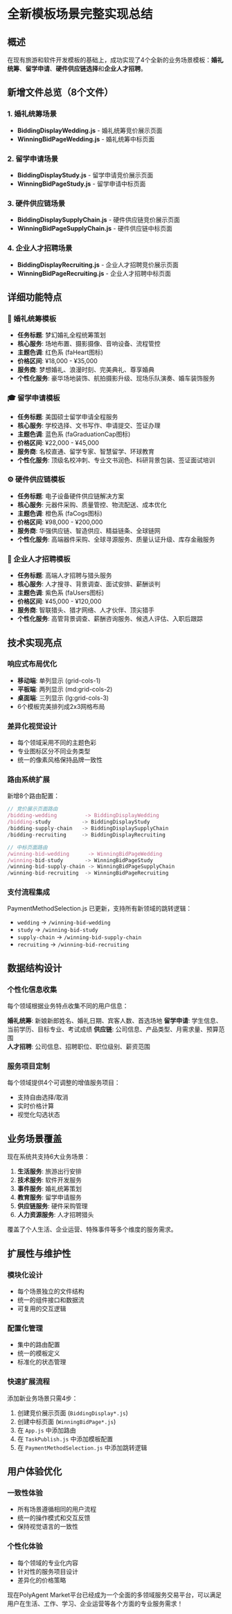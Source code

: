 # 全新模板场景完整实现总结

## 概述
在现有旅游和软件开发模板的基础上，成功实现了4个全新的业务场景模板：**婚礼统筹**、**留学申请**、**硬件供应链选择**和**企业人才招聘**。

## 新增文件总览（8个文件）

### 1. 婚礼统筹场景
- **BiddingDisplayWedding.js** - 婚礼统筹竞价展示页面
- **WinningBidPageWedding.js** - 婚礼统筹中标页面

### 2. 留学申请场景  
- **BiddingDisplayStudy.js** - 留学申请竞价展示页面
- **WinningBidPageStudy.js** - 留学申请中标页面

### 3. 硬件供应链场景
- **BiddingDisplaySupplyChain.js** - 硬件供应链竞价展示页面
- **WinningBidPageSupplyChain.js** - 硬件供应链中标页面

### 4. 企业人才招聘场景
- **BiddingDisplayRecruiting.js** - 企业人才招聘竞价展示页面
- **WinningBidPageRecruiting.js** - 企业人才招聘中标页面

## 详细功能特点

### 🎊 婚礼统筹模板
- **任务标题**: 梦幻婚礼全程统筹策划
- **核心服务**: 场地布置、摄影摄像、音响设备、流程管控
- **主题色调**: 红色系 (faHeart图标)
- **价格区间**: ¥18,000 - ¥35,000
- **服务商**: 梦想婚礼、浪漫时刻、完美典礼、尊享婚典
- **个性化服务**: 豪华场地装饰、航拍摄影升级、现场乐队演奏、婚车装饰服务

### 🎓 留学申请模板  
- **任务标题**: 美国硕士留学申请全程服务
- **核心服务**: 学校选择、文书写作、申请提交、签证办理
- **主题色调**: 蓝色系 (faGraduationCap图标)
- **价格区间**: ¥22,000 - ¥45,000
- **服务商**: 名校直通、留学专家、智慧留学、环球教育
- **个性化服务**: 顶级名校冲刺、专业文书润色、科研背景包装、签证面试培训

### ⚙️ 硬件供应链模板
- **任务标题**: 电子设备硬件供应链解决方案
- **核心服务**: 元器件采购、质量管控、物流配送、成本优化
- **主题色调**: 橙色系 (faCogs图标)
- **价格区间**: ¥98,000 - ¥200,000
- **服务商**: 华强供应链、智造供应、精益链条、全球链网
- **个性化服务**: 高端器件采购、全球寻源服务、质量认证升级、库存金融服务

### 👥 企业人才招聘模板
- **任务标题**: 高端人才招聘与猎头服务  
- **核心服务**: 人才搜寻、背景调查、面试安排、薪酬谈判
- **主题色调**: 紫色系 (faUsers图标)
- **价格区间**: ¥45,000 - ¥120,000
- **服务商**: 智联猎头、猎才网络、人才伙伴、顶尖猎手
- **个性化服务**: 高管背景调查、薪酬咨询服务、候选人评估、入职后跟踪

## 技术实现亮点

### 响应式布局优化
- **移动端**: 单列显示 (grid-cols-1)
- **平板端**: 两列显示 (md:grid-cols-2)  
- **桌面端**: 三列显示 (lg:grid-cols-3)
- 6个模板完美排列成2x3网格布局

### 差异化视觉设计
- 每个领域采用不同的主题色彩
- 专业图标区分不同业务类型
- 统一的像素风格保持品牌一致性

### 路由系统扩展
新增8个路由配置：
```javascript
// 竞价展示页面路由
/bidding-wedding         -> BiddingDisplayWedding
/bidding-study          -> BiddingDisplayStudy  
/bidding-supply-chain   -> BiddingDisplaySupplyChain
/bidding-recruiting     -> BiddingDisplayRecruiting

// 中标页面路由
/winning-bid-wedding      -> WinningBidPageWedding
/winning-bid-study       -> WinningBidPageStudy
/winning-bid-supply-chain -> WinningBidPageSupplyChain
/winning-bid-recruiting  -> WinningBidPageRecruiting
```

### 支付流程集成
PaymentMethodSelection.js 已更新，支持所有新领域的跳转逻辑：
- `wedding` → `/winning-bid-wedding`
- `study` → `/winning-bid-study`
- `supply-chain` → `/winning-bid-supply-chain`
- `recruiting` → `/winning-bid-recruiting`

## 数据结构设计

### 个性化信息收集
每个领域根据业务特点收集不同的用户信息：

**婚礼统筹**: 新娘新郎姓名、婚礼日期、宾客人数、首选场地
**留学申请**: 学生信息、当前学历、目标专业、考试成绩
**供应链**: 公司信息、产品类型、月需求量、预算范围  
**人才招聘**: 公司信息、招聘职位、职位级别、薪资范围

### 服务项目定制
每个领域提供4个可调整的增值服务项目：
- 支持自由选择/取消
- 实时价格计算
- 视觉化勾选状态

## 业务场景覆盖

现在系统共支持6大业务场景：
1. **生活服务**: 旅游出行安排
2. **技术服务**: 软件开发服务  
3. **事件服务**: 婚礼统筹策划
4. **教育服务**: 留学申请服务
5. **供应链服务**: 硬件采购管理
6. **人力资源服务**: 人才招聘猎头

覆盖了个人生活、企业运营、特殊事件等多个维度的服务需求。

## 扩展性与维护性

### 模块化设计
- 每个场景独立的文件结构
- 统一的组件接口和数据流
- 可复用的交互逻辑

### 配置化管理
- 集中的路由配置
- 统一的模板定义
- 标准化的状态管理

### 快速扩展流程
添加新业务场景只需4步：
1. 创建竞价展示页面 (`BiddingDisplay*.js`)
2. 创建中标页面 (`WinningBidPage*.js`)
3. 在 `App.js` 中添加路由
4. 在 `TaskPublish.js` 中添加模板配置
5. 在 `PaymentMethodSelection.js` 中添加跳转逻辑

## 用户体验优化

### 一致性体验
- 所有场景遵循相同的用户流程
- 统一的操作模式和交互反馈
- 保持视觉语言的一致性

### 个性化体验  
- 每个领域的专业化内容
- 针对性的服务项目设计
- 差异化的价格策略

现在PolyAgent Market平台已经成为一个全面的多领域服务交易平台，可以满足用户在生活、工作、学习、企业运营等各个方面的专业服务需求！ 